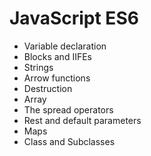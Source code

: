 # JavaScript ES6
- Variable declaration
- Blocks and IIFEs
- Strings
- Arrow functions
- Destruction
- Array
- The spread operators
- Rest and default parameters
- Maps
- Class and Subclasses
